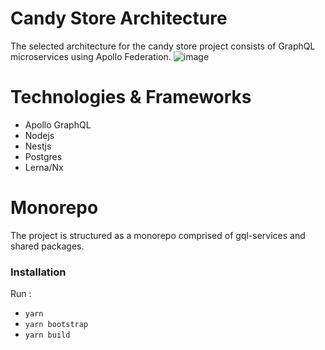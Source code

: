 # Candy Store Architecture
The selected architecture for the candy store project consists of GraphQL microservices using Apollo Federation.
![image](https://drive.google.com/file/d/1iXy-FWme4LrWaGeQG7mtk1KOiLFhVCS0/)

# Technologies & Frameworks
- Apollo GraphQL
- Nodejs
- Nestjs
- Postgres
- Lerna/Nx

# Monorepo
The project is structured as a monorepo comprised of gql-services and shared packages.

### Installation
Run :
 - `yarn`
 - `yarn bootstrap`
 - `yarn build`


 

